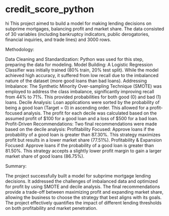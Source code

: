 # credit_score_python
hi
This project aimed to build a model for making lending decisions on subprime mortgages, balancing profit and market share.  The data consisted of 30 variables (including bankruptcy indicators, public derogatories, financial inquiries, and trade lines) and 3000 rows.

Methodology:

Data Cleaning and Standardization: Python was used for this step, preparing the data for modeling.
Model Building: A Logistic Regression Classifier was initially trained (80% train, 20% test split). While the model achieved high accuracy, it suffered from low recall due to the imbalanced nature of the dataset (more good loans than bad loans).
Addressing Imbalance: The Synthetic Minority Over-sampling Technique (SMOTE) was employed to address the class imbalance, significantly improving recall from 44% to 71%. This provided probabilities for both good (0) and bad (1) loans.
Decile Analysis: Loan applications were sorted by the probability of being a good loan (Target = 0) in ascending order. This allowed for a profit-focused analysis. The profit for each decile was calculated based on the assumed profit of $100 for a good loan and a loss of $500 for a bad loan.
Profit-Driven Recommendations: Two final recommendations were made based on the decile analysis:
Profitability Focused: Approve loans if the probability of a good loan is greater than 87.30%. This strategy maximizes profit but results in a lower market share (77.51%).
Profitability & Expansion Focused: Approve loans if the probability of a good loan is greater than 81.50%. This strategy accepts a slightly lower profit margin to gain a larger market share of good loans (86.75%).

Summary:

The project successfully built a model for subprime mortgage lending decisions.  It addressed the challenges of imbalanced data and optimized for profit by using SMOTE and decile analysis.  The final recommendations provide a trade-off between maximizing profit and expanding market share, allowing the business to choose the strategy that best aligns with its goals.  The project effectively quantifies the impact of different lending thresholds on both profitability and market penetration.





